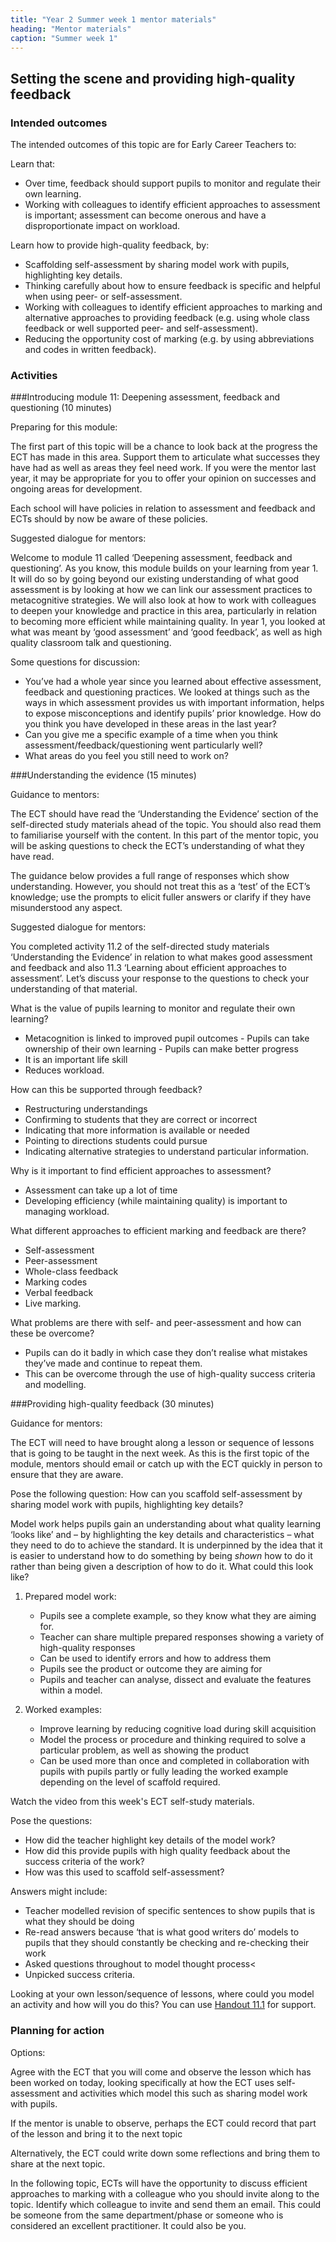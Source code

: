 ```yaml
---
title: "Year 2 Summer week 1 mentor materials"
heading: "Mentor materials"
caption: "Summer week 1"
---
```


## Setting the scene and providing high-quality feedback

### Intended outcomes

The intended outcomes of this topic are for Early Career Teachers to:

Learn that:

- Over time, feedback should support pupils to monitor and regulate their own learning.
- Working with colleagues to identify efficient approaches to assessment is important; assessment can become onerous and have a disproportionate impact on workload.

Learn how to provide high-quality feedback, by:

- Scaffolding self-assessment by sharing model work with pupils, highlighting key details.
- Thinking carefully about how to ensure feedback is specific and helpful when using peer- or self-assessment.
- Working with colleagues to identify efficient approaches to marking and alternative approaches to providing feedback (e.g. using whole class feedback or well supported peer- and self-assessment).
- Reducing the opportunity cost of marking (e.g. by using abbreviations and codes in written feedback).

### Activities

###Introducing module 11: Deepening assessment, feedback and questioning (10 minutes)

Preparing for this module:

The first part of this topic will be a chance to look back at the progress the ECT has made in this area. Support them to articulate what successes they have had as well as areas they feel need work. If you were the mentor last year, it may be appropriate for you to offer your opinion on successes and ongoing areas for development.

Each school will have policies in relation to assessment and feedback and ECTs should by now be aware of these policies.

Suggested dialogue for mentors:

Welcome to module 11 called ‘Deepening assessment, feedback and questioning’. As you know, this module builds on your learning from year 1. It will do so by going beyond our existing understanding of what good assessment is by looking at how we can link our assessment practices to metacognitive strategies. We will also look at how to work with colleagues to deepen your knowledge and practice in this area, particularly in relation to becoming more efficient while maintaining quality. In year 1, you looked at what was meant by ‘good assessment’ and ‘good feedback’, as well as high quality classroom talk and questioning.

Some questions for discussion:

- You’ve had a whole year since you learned about effective assessment, feedback and questioning practices. We looked at things such as the ways in which assessment provides us with important information, helps to expose misconceptions and identify pupils’ prior knowledge. How do you think you have developed in these areas in the last year?
- Can you give me a specific example of a time when you think assessment/feedback/questioning went particularly well?
- What areas do you feel you still need to work on?

###Understanding the evidence (15 minutes)

Guidance to mentors:

The ECT should have read the ‘Understanding the Evidence’ section of the self-directed study materials ahead of the topic. You should also read them to familiarise yourself with the content. In this part of the mentor topic, you will be asking questions to check the ECT’s understanding of what they have read.

The guidance below provides a full range of responses which show understanding. However, you should not treat this as a ‘test’ of the ECT’s knowledge; use the prompts to elicit fuller answers or clarify if they have misunderstood any aspect.

Suggested dialogue for mentors:

You completed activity 11.2 of the self-directed study materials ‘Understanding the Evidence’ in relation to what makes good assessment and feedback and also 11.3 ‘Learning about efficient approaches to assessment’. Let’s discuss your response to the questions to check your understanding of that material.

What is the value of pupils learning to monitor and regulate their own learning?

- Metacognition is linked to improved pupil outcomes - Pupils can take ownership of their own learning - Pupils can make better progress
- It is an important life skill
- Reduces workload.

How can this be supported through feedback?

- Restructuring understandings
- Confirming to students that they are correct or incorrect
- Indicating that more information is available or needed
- Pointing to directions students could pursue
- Indicating alternative strategies to understand particular information.

Why is it important to find efficient approaches to assessment?

- Assessment can take up a lot of time
- Developing efficiency (while maintaining quality) is important to managing workload.

What different approaches to efficient marking and feedback are there?

- Self-assessment
- Peer-assessment
- Whole-class feedback
- Marking codes
- Verbal feedback
- Live marking.

What problems are there with self- and peer-assessment and how can these be overcome?

- Pupils can do it badly in which case they don’t realise what mistakes they’ve made and continue to repeat them.
- This can be overcome through the use of high-quality success criteria and modelling.

###Providing high-quality feedback (30 minutes)

Guidance for mentors:

The ECT will need to have brought along a lesson or sequence of lessons that is going to be taught in the next week. As this is the first topic of the module, mentors should email or catch up with the ECT quickly in person to ensure that they are aware.

Pose the following question: How can you scaffold self-assessment by sharing model work with pupils, highlighting key details?

Model work helps pupils gain an understanding about what quality learning ‘looks like’ and – by highlighting the key details and characteristics – what they need to do to achieve the standard. It is underpinned by the idea that it is easier to understand how to do something by being _shown_ how to do it rather than being given a description of how to do it. What could this look like?

1. Prepared model work:

   - Pupils see a complete example, so they know what they are aiming for.
   - Teacher can share multiple prepared responses showing a variety of high-quality responses
   - Can be used to identify errors and how to address them
   - Pupils see the product or outcome they are aiming for
   - Pupils and teacher can analyse, dissect and evaluate the features within a model.

2. Worked examples:

   - Improve learning by reducing cognitive load during skill acquisition
   - Model the process or procedure and thinking required to solve a particular problem, as well as showing the product
   - Can be used more than once and completed in collaboration with pupils with pupils partly or fully leading the worked example depending on the level of scaffold required.

Watch the video from this week's ECT self-study materials.

Pose the questions:

- How did the teacher highlight key details of the model work?
- How did this provide pupils with high quality feedback about the success criteria of the work?
- How was this used to scaffold self-assessment?

Answers might include:

- Teacher modelled revision of specific sentences to show pupils that is what they should be doing
- Re-read answers because ‘that is what good writers do’ models to pupils that they should constantly be checking and re-checking their work
- Asked questions throughout to model thought process<
- Unpicked success criteria.

Looking at your own lesson/sequence of lessons, where could you model an activity and how will you do this? You can use [Handout 11.1](/assets/materials/edt-Block-11-mentor-handout-11.1.pdf) for support.

### Planning for action

Options:

Agree with the ECT that you will come and observe the lesson which has been worked on today, looking specifically at how the ECT uses self-assessment and activities which model this such as sharing model work with pupils.

If the mentor is unable to observe, perhaps the ECT could record that part of the lesson and bring it to the next topic

Alternatively, the ECT could write down some reflections and bring them to share at the next topic.

In the following topic, ECTs will have the opportunity to discuss efficient approaches to marking with a colleague who you should invite along to the topic. Identify which colleague to invite and send them an email. This could be someone from the same department/phase or someone who is considered an excellent practitioner. It could also be you.
